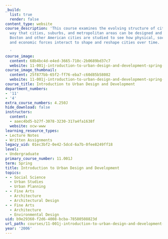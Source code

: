 ```yaml
---
_build:
  list: true
  render: false
content_type: website
course_description: 'This course examines the evolving structure of cities and the
  way that cities, suburbs, and metropolitan areas can be designed and developed.
  Boston and other American cities are studied to see how physical, social, political
  and economic forces interact to shape and reshape cities over time.

  '
course_image:
  content: 68b4bc4d-e4ed-3665-710c-2b0689bd37c7
  website: 11-001j-introduction-to-urban-design-and-development-spring-2006
course_image_thumbnail:
  content: 25f877bb-65f2-ff76-eba7-c60d85b58082
  website: 11-001j-introduction-to-urban-design-and-development-spring-2006
course_title: Introduction to Urban Design and Development
department_numbers:
- '11'
- '4'
extra_course_numbers: 4.250J
hide_download: false
instructors:
  content:
  - aaec4bd5-b27f-3078-3230-317a4fa1638f
  website: ocw-www
learning_resource_types:
- Lecture Notes
- Written Assignments
legacy_uid: 01ec3bf2-0e42-5dcd-6a7b-0fee8249ff18
level:
- Undergraduate
primary_course_number: 11.001J
term: Spring
title: Introduction to Urban Design and Development
topics:
- - Social Science
  - Urban Studies
  - Urban Planning
- - Fine Arts
  - Architecture
  - Architectural Design
- - Fine Arts
  - Architecture
  - Environmental Design
uid: b9e29360-f2d6-4008-bcba-78580508823d
url_path: courses/11-001j-introduction-to-urban-design-and-development-spring-2006
year: '2006'
---
```

